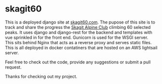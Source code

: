 # skagit60

This is a deployed django site at [skagit60.com](https://skagit60.com). The pupose of this site is to track and share the progress the [Skagit Alpine Club](https://skagitalpineclub.com) climbing 60 selected peaks. It uses django and django-rest for the backend and templates with vue sprinkled in for the front end. Gunicorn is used for the WSGI server. This sits behind Nginx that acts as a reverse proxy and serves static files. This is all deployed in docker contatiners that are hosted on an AWS lightsail server.

Feel free to check out the code, provide any suggestions or submit a pull request.

Thanks for checking out my project. 
